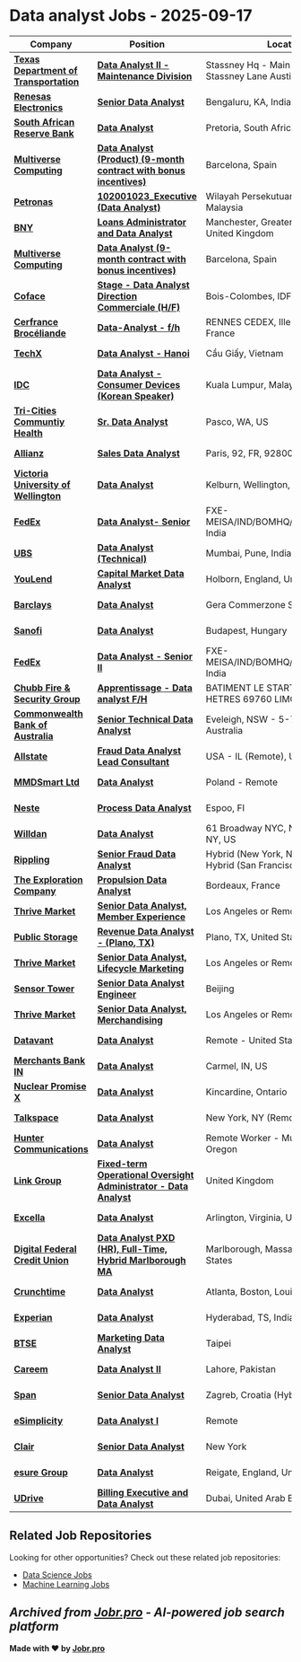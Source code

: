 # Data analyst Jobs - 2025-09-17

| Company | Position | Location | Type | Date |
| ------- | -------- | -------- | ---- | ------ |
| **[Texas Department of Transportation](https://www.txdot.gov/)** | **[Data Analyst II - Maintenance Division](https://fa009.taleo.net/careersection/ex/jobdetail.ftl?job=2502637)** | Stassney Hq - Main 6230 East Stassney Lane Austin 78744 | On Site | Sep 17 |
| **[Renesas Electronics](https://www.renesas.com)** | **[Senior Data Analyst](https://jobs.smartrecruiters.com/RenesasElectronics/744000082428467-senior-data-analyst)** | Bengaluru, KA, India | On Site | Sep 17 |
| **[South African Reserve Bank](https://www.resbank.co.za/)** | **[Data Analyst](https://fa-evra-saasfaprod1.fa.ocs.oraclecloud.com/hcmUI/CandidateExperience/en/sites/jobsearch/job/1276)** | Pretoria, South Africa | On Site | Sep 17 |
| **[Multiverse Computing](https://multiversecomputing.com/)** | **[Data Analyst (Product) (9-month contract with bonus incentives)](https://multiversecomputing.teamtailor.com/jobs/6463923-data-analyst-product-9-month-contract-with-bonus-incentives)** | Barcelona, Spain | On Site | Sep 17 |
| **[Petronas](https://www.petronas.com/)** | **[102001023_Executive (Data Analyst)](https://epuc.fa.ap1.oraclecloud.com/hcmUI/CandidateExperience/en/sites/jobsearch/job/25045)** | Wilayah Persekutuan Kuala Lumpur, Malaysia | On Site | Sep 17 |
| **[BNY](https://www.bny.com/)** | **[Loans Administrator and Data Analyst](https://eofe.fa.us2.oraclecloud.com/hcmUI/CandidateExperience/en/sites/jobsearch/job/68971)** | Manchester, Greater Manchester, United Kingdom | On Site | Sep 17 |
| **[Multiverse Computing](https://multiversecomputing.com/)** | **[Data Analyst (9-month contract with bonus incentives)](https://multiversecomputing.teamtailor.com/jobs/6462451-data-analyst-9-month-contract-with-bonus-incentives)** | Barcelona, Spain | On Site | Sep 17 |
| **[Coface](https://www.coface.com)** | **[Stage - Data Analyst Direction Commerciale (H/F)](https://jobs.smartrecruiters.com/Coface/744000082388875-stage-data-analyst-direction-commerciale-h-f-)** | Bois-Colombes, IDF, France | On Site | Sep 17 |
| **[Cerfrance Brocéliande](https://www.cerfrance-broceliande.fr/)** | **[Data-Analyst - f/h](https://jobs.smartrecruiters.com/CerfranceBroceliande/744000082382846-data-analyst-f-h)** | RENNES CEDEX, Ille-et-Vilaine, France | On Site | Sep 17 |
| **[TechX](https://www.techxcorp.com/)** | **[Data Analyst - Hanoi](https://careers.techxcorp.com/jobs/6461981-data-analyst-hanoi)** | Cầu Giấy, Vietnam | On Site | Sep 17 |
| **[IDC](https://www.idc.com/)** | **[Data Analyst - Consumer Devices (Korean Speaker)](https://idccareers-apac-idg.icims.com/jobs/6210/data-analyst---consumer-devices-%28korean-speaker%29/job?in_iframe=1)** | Kuala Lumpur, Malaysia | On Site | Sep 17 |
| **[Tri-Cities Communtiy Health](https://mytcch.org/)** | **[Sr. Data Analyst](https://recruiting.paylocity.com/Recruiting/Jobs/Details/3580719)** | Pasco, WA, US | On Site | Sep 17 |
| **[Allianz](https://www.allianz.com/)** | **[Sales Data Analyst](https://internal-careers.allianz.com/job/Paris-Sales-Data-Analyst-92-92800/1207152901/)** | Paris, 92, FR, 92800 | On Site | Sep 17 |
| **[Victoria University of Wellington](https://www.wgtn.ac.nz)** | **[Data Analyst](https://ejye.fa.ap1.oraclecloud.com/hcmUI/CandidateExperience/en/sites/jobsearch/job/1008407)** | Kelburn, Wellington, New Zealand | On Site | Sep 17 |
| **[FedEx](https://www.fedex.com/)** | **[Data Analyst- Senior](https://fedex.wd1.myworkdayjobs.com/en-US/FXE-MEISA-External/job/FXE-MEISAINDBOMHQBOMHQMumbai/Data-Analyst--Senior_RC739813)** | FXE-MEISA/IND/BOMHQ/BOMHQ/Mumbai, India | On Site | Sep 17 |
| **[UBS](https://www.ubs.com/)** | **[Data Analyst (Technical)](https://jobs.ubs.com/TGnewUI/Search/home/HomeWithPreLoad?partnerid=25008&siteid=5155&PageType=JobDetails&jobid=330308)** | Mumbai, Pune, India | On Site | Sep 17 |
| **[YouLend](https://youlend.com/)** | **[Capital Market Data Analyst](https://apply.workable.com/j/A339ABC0AD/apply)** | Holborn, England, United Kingdom | On Site | Sep 17 |
| **[Barclays](https://home.barclays/)** | **[Data Analyst](https://barclays.wd3.myworkdayjobs.com/en-US/External_Career_Site_Barclays/job/Gera-Commerzone-SEZ--Pune/Data-Analyst_JR-0000072039)** | Gera Commerzone SEZ, Pune, India | On Site | Sep 17 |
| **[Sanofi](https://www.sanofi.com/)** | **[Data Analyst](https://sanofi.wd3.myworkdayjobs.com/en-US/SanofiCareers/job/Budapest/Data-Analyst_R2822484)** | Budapest, Hungary | On Site | Sep 17 |
| **[FedEx](https://www.fedex.com/)** | **[Data Analyst - Senior II](https://fedex.wd1.myworkdayjobs.com/en-US/FXE-MEISA-External/job/FXE-MEISAINDBOMHQBOMHQMumbai/Data-Analyst---Senior-II_RC743765)** | FXE-MEISA/IND/BOMHQ/BOMHQ/Mumbai, India | On Site | Sep 17 |
| **[Chubb Fire & Security Group](https://chubbfs.com/)** | **[Apprentissage - Data analyst F/H](https://chubbfiresecurity.wd3.myworkdayjobs.com/en-US/chubbfs/job/BATIMENT-LE-START-450-ALLEE-DES-HETRES-69760-LIMONEST/Apprentissage---Data-analyst-F-H_JR40002754)** | BATIMENT LE START 450 ALLEE DES HETRES 69760 LIMONEST, France | On Site | Sep 17 |
| **[Commonwealth Bank of Australia](https://www.commbank.com.au/)** | **[Senior Technical Data Analyst](https://cba.wd3.myworkdayjobs.com/en-US/Private_Ad/job/Sydney-CBD-Area/Senior-Technical-Data-Analyst_REQ245220)** | Eveleigh, NSW - 5-7 Central Ave, Australia | On Site | Sep 17 |
| **[Allstate](https://www.allstate.com/)** | **[Fraud Data Analyst Lead Consultant](https://allstate.wd5.myworkdayjobs.com/en-US/allstate_careers/job/USA---IL-Remote/Fraud-Data-Analyst-Lead-Consultant_R21442-1)** | USA - IL (Remote), United States | Remote | Sep 17 |
| **[MMDSmart Ltd](https://www.mmdsmart.com)** | **[Data Analyst](https://apply.workable.com/j/7CBAEA562C/apply)** | Poland - Remote | Remote | Sep 17 |
| **[Neste](https://www.neste.com/)** | **[Process Data Analyst](https://jobs.neste.com/job/Espoo-Process-Data-Analyst/1326839500/)** | Espoo, FI | On Site | Sep 17 |
| **[Willdan](https://www.willdan.com/)** | **[Data Analyst](https://workforcenow.adp.com/mascsr/default/mdf/recruitment/recruitment.html?cid=02161b08-cb15-42c3-bce4-f772c36f668c&jobId=553144)** | 61 Broadway NYC, NY, New York, NY, US | On Site | Sep 16 |
| **[Rippling](https://www.rippling.com/)** | **[Senior Fraud Data Analyst](https://ats.rippling.com/rippling/jobs/1b86074b-5fe9-4147-b58c-7dd9fa3516b5)** | Hybrid (New York, New York, US); Hybrid (San Francisco, California, US) | On Site | Sep 16 |
| **[The Exploration Company](https://www.exploration.space/)** | **[Propulsion Data Analyst](https://jobs.ashbyhq.com/the-exploration-company/84f48e9a-4f8d-478d-a245-c26f74c3bdd1)** | Bordeaux, France | On Site | Sep 16 |
| **[Thrive Market](https://thrivemarket.com/)** | **[Senior Data Analyst, Member Experience](https://jobs.lever.co/thrivemarket/a5fdc939-9eb1-422f-a026-5e36971f3b73)** | Los Angeles or Remote | Remote | Sep 16 |
| **[Public Storage](https://www.publicstorage.com/)** | **[Revenue Data Analyst - (Plano, TX)](https://jobs.smartrecruiters.com/PublicStorage/744000082326533-revenue-data-analyst-plano-tx-)** | Plano, TX, United States | On Site | Sep 16 |
| **[Thrive Market](https://thrivemarket.com/)** | **[Senior Data Analyst, Lifecycle Marketing](https://jobs.lever.co/thrivemarket/5e2809e3-203a-4bb4-ae0b-b69199525391)** | Los Angeles or Remote | Remote | Sep 16 |
| **[Sensor Tower](https://sensortower.com/)** | **[Senior Data Analyst Engineer](https://jobs.lever.co/sensortower/3a9b96ba-3d7d-4443-8344-a05b2b88470e)** | Beijing | On Site | Sep 16 |
| **[Thrive Market](https://thrivemarket.com/)** | **[Senior Data Analyst, Merchandising](https://jobs.lever.co/thrivemarket/7bdf8f6e-7d37-431f-945d-8482de49dd88)** | Los Angeles or Remote | Remote | Sep 16 |
| **[Datavant](https://www.datavant.com/)** | **[Data Analyst](https://www.datavant.com/about/careers/open-roles/job?gh_jid=4776535008)** | Remote - United States | Remote | Sep 16 |
| **[Merchants Bank IN](https://merchantsbankofindiana.com/)** | **[Data Analyst](https://recruiting.paylocity.com/Recruiting/Jobs/Details/3578281)** | Carmel, IN, US | On Site | Sep 16 |
| **[Nuclear Promise X](https://www.npxinnovation.ca/)** | **[Data Analyst](https://job-boards.greenhouse.io/nuclearpromisex/jobs/5651852004)** | Kincardine, Ontario | On Site | Sep 16 |
| **[Talkspace](https://www.talkspace.com/)** | **[Data Analyst](https://www.talkspace.com/careers/job?gh_jid=5651830004)** | New York, NY (Remote) | Remote | Sep 16 |
| **[Hunter Communications](https://hunterfiber.com/)** | **[Data Analyst](https://recruiting.paylocity.com/Recruiting/Jobs/Details/3569873)** | Remote Worker - Must Reside in Oregon | Remote | Sep 16 |
| **[Link Group](https://www.linkgroup.com/)** | **[Fixed-term Operational Oversight Administrator - Data Analyst](https://hcmn.fa.ap1.oraclecloud.com/hcmUI/CandidateExperience/en/sites/jobsearch/job/12942)** | United Kingdom | On Site | Sep 16 |
| **[Excella](https://www.excella.com/)** | **[Data Analyst](https://job-boards.greenhouse.io/excella/jobs/4609330005)** | Arlington, Virginia, United States | On Site | Sep 16 |
| **[Digital Federal Credit Union](https://www.dcu.org)** | **[Data Analyst PXD (HR), Full-Time, Hybrid Marlborough MA](https://recruiting.ultipro.com/DIG1003/JobBoard/8e592530-e09c-05ec-52d5-b3fff26a2844/OpportunityDetail?opportunityId=44d40f9a-fea9-42cc-93c4-279410d3971f)** | Marlborough, Massachusetts, United States | On Site | Sep 16 |
| **[Crunchtime](https://www.crunchtime.com/)** | **[Data Analyst](https://www.crunchtime.com/open-positions?gh_jid=4429771004)** | Atlanta, Boston, Louisville, Remote US | Remote | Sep 16 |
| **[Experian](https://www.experian.com/)** | **[Data Analyst](https://jobs.smartrecruiters.com/Experian/744000082295303-data-analyst)** | Hyderabad, TS, India | On Site | Sep 16 |
| **[BTSE](https://www.btse.com)** | **[Marketing Data Analyst](https://jobs.lever.co/BTSE/d01e0ded-ae98-42c5-87c6-648eb6474100)** | Taipei | On Site | Sep 16 |
| **[Careem](https://www.careem.com/)** | **[Data Analyst II](https://boards.greenhouse.io/careem/jobs/7528253002?gh_jid=7528253002)** | Lahore, Pakistan | On Site | Sep 16 |
| **[Span](https://www.span.eu/)** | **[Senior Data Analyst](https://careers.span.eu/o/cevUagN)** | Zagreb, Croatia (Hybrid) | On Site | Sep 16 |
| **[eSimplicity](https://www.esimplicity.com/)** | **[Data Analyst I](https://recruiting.paylocity.com/Recruiting/Jobs/Details/3578564)** | Remote | Remote | Sep 16 |
| **[Clair](https://getclair.com/)** | **[Senior Data Analyst](https://job-boards.greenhouse.io/clair/jobs/5640596004)** | New York | On Site | Sep 16 |
| **[esure Group](https://www.esuregroup.com)** | **[Data Analyst](https://jobs.smartrecruiters.com/esureGroup/744000082255791-data-analyst-)** | Reigate, England, United Kingdom | On Site | Sep 16 |
| **[UDrive](https://udrive.ae/)** | **[Billing Executive and Data Analyst](https://udrive.freshteam.com/jobs/6M_Hrvgkg3ZL/billing-executive-and-data-analyst)** | Dubai, United Arab Emirates | On Site | Sep 16 |

## Related Job Repositories

Looking for other opportunities? Check out these related job repositories:

- [Data Science Jobs](https://github.com/jobs-jobr-pro/Data-Science-Jobs)
- [Machine Learning Jobs](https://github.com/jobs-jobr-pro/Machine-Learning-Jobs)



*Archived from [Jobr.pro](https://jobr.pro?utm_source=github&utm_medium=repo&utm_campaign=github-data-analysis-jobs) - AI-powered job search platform*
---

**Made with ❤️ by [Jobr.pro](https://jobr.pro?utm_source=github&utm_medium=repo&utm_campaign=github-data-analysis-jobs)**
